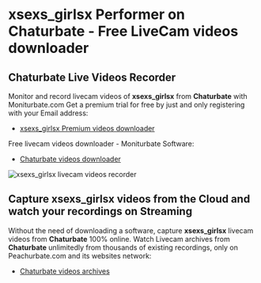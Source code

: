# xsexs_girlsx Performer on Chaturbate - Free LiveCam videos downloader

## Chaturbate Live Videos Recorder

Monitor and record livecam videos of **xsexs_girlsx** from **Chaturbate** with Moniturbate.com
Get a premium trial for free by just and only registering with your Email address:
* [xsexs_girlsx Premium videos downloader](https://moniturbate.com/request-demo-licence-key.html)

Free livecam videos downloader - Moniturbate Software:
* [Chaturbate videos downloader](https://moniturbate.com/moniturbate-download-software.html)

![xsexs_girlsx livecam videos recorder](https://peachurnet.com/templates/moniturbate-software.png)


## Capture xsexs_girlsx videos from the Cloud and watch your recordings on Streaming

Without the need of downloading a software, capture **xsexs_girlsx** livecam videos from **Chaturbate** 100% online.
Watch Livecam archives from **Chaturbate** unlimitedly from thousands of existing recordings, only on Peachurbate.com and its websites network:
* [Chaturbate videos archives](https://peachurnet.com/)